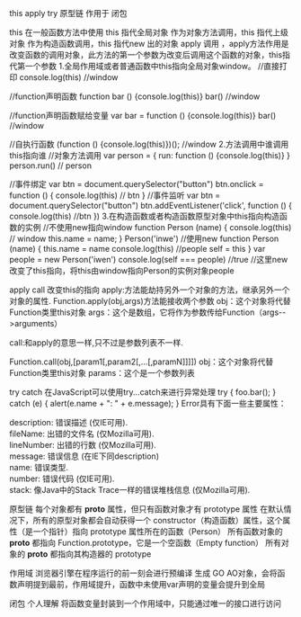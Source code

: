 this apply try 原型链 作用于 闭包


this 
在一般函数方法中使用 this 指代全局对象
作为对象方法调用，this 指代上级对象
作为构造函数调用，this 指代new 出的对象
apply 调用 ，apply方法作用是改变函数的调用对象，此方法的第一个参数为改变后调用这个函数的对象，this指代第一个参数
1.全局作用域或者普通函数中this指向全局对象window。
//直接打印
console.log(this) //window

//function声明函数
function bar () {console.log(this)}
bar() //window

//function声明函数赋给变量
var bar = function () {console.log(this)}
bar() //window

//自执行函数
(function () {console.log(this)})(); //window
2.方法调用中谁调用this指向谁
//对象方法调用
var person = {
    run: function () {console.log(this)}
}
person.run() // person

//事件绑定
var btn = document.querySelector("button")
btn.onclick = function () {
    console.log(this) // btn
}
//事件监听
var btn = document.querySelector("button")
btn.addEventListener('click', function () {
   console.log(this) //btn
})
3.在构造函数或者构造函数原型对象中this指向构造函数的实例
//不使用new指向window
function Person (name) {
    console.log(this) // window
    this.name = name;
}
Person('inwe')
//使用new
function Person (name) {
      this.name = name
      console.log(this) //people
      self = this
  }
  var people = new Person('iwen')
  console.log(self === people) //true
//这里new改变了this指向，将this由window指向Person的实例对象people

apply call
 改变this的指向
 apply:方法能劫持另外一个对象的方法，继承另外一个对象的属性.
 Function.apply(obj,args)方法能接收两个参数
 obj：这个对象将代替Function类里this对象
 args：这个是数组，它将作为参数传给Function（args-->arguments）

call:和apply的意思一样,只不过是参数列表不一样.

 Function.call(obj,[param1[,param2[,…[,paramN]]]])
 obj：这个对象将代替Function类里this对象
 params：这个是一个参数列表

try catch
在JavaScript可以使用try...catch来进行异常处理
try {
     foo.bar();
} catch (e) {
     alert(e.name + ": " + e.message);
}
Error具有下面一些主要属性：

description: 错误描述 (仅IE可用).  
fileName: 出错的文件名 (仅Mozilla可用).  
lineNumber: 出错的行数 (仅Mozilla可用).  
message: 错误信息 (在IE下同description)  
name: 错误类型.  
number: 错误代码 (仅IE可用).  
stack: 像Java中的Stack Trace一样的错误堆栈信息 (仅Mozilla可用).  

原型链
每个对象都有 __proto__ 属性，但只有函数对象才有 prototype 属性
在默认情况下，所有的原型对象都会自动获得一个 constructor（构造函数）属性，这个属性（是一个指针）指向 prototype 属性所在的函数（Person）
所有函数对象的 __proto__ 都指向 Function.prototype，它是一个空函数（Empty function）
所有对象的 __proto__ 都指向其构造器的 prototype

作用域
浏览器引擎在程序运行的前一刻会进行预编译
生成 GO AO对象，会将函数声明提到最前，作用域提升，函数中未使用var声明的变量会提升到全局

闭包
个人理解 将函数变量封装到一个作用域中，只能通过唯一的接口进行访问
